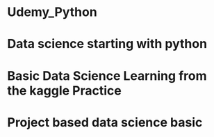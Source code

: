 # Udemy_Python

# Data science starting with python

# Basic Data Science Learning from the kaggle Practice

# Project based data science basic
